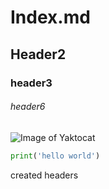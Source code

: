 # Index.md
## Header2
### header3
###### header6

![Image of Yaktocat](https://octodex.github.com/images/yaktocat.png)



```python
print('hello world')
```









created headers
